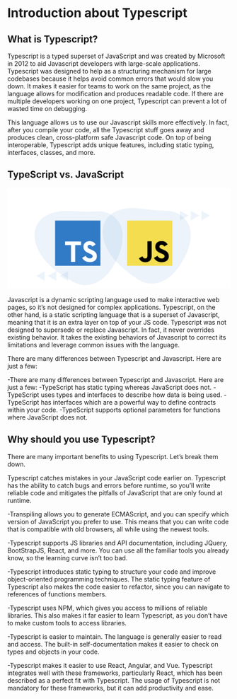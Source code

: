 # Introduction about Typescript

## What is Typescript?

Typescript is a typed superset of JavaScript and was created by Microsoft in 2012 to aid Javascript developers with large-scale applications. Typescript was designed to help as a structuring mechanism for large codebases because it helps avoid common errors that would slow you down. It makes it easier for teams to work on the same project, as the language allows for modification and produces readable code. If there are multiple developers working on one project, Typescript can prevent a lot of wasted time on debugging.

This language allows us to use our Javascript skills more effectively. In fact, after you compile your code, all the Typescript stuff goes away and produces clean, cross-platform safe Javascript code. On top of being interoperable, Typescript adds unique features, including static typing, interfaces, classes, and more.

## TypeScript vs. JavaScript

![Alt text](image.png)

Javascript is a dynamic scripting language used to make interactive web pages, so it’s not designed for complex applications. Typescript, on the other hand, is a static scripting language that is a superset of Javascript, meaning that it is an extra layer on top of your JS code. Typescript was not designed to supersede or replace Javascript. In fact, it never overrides existing behavior. It takes the existing behaviors of Javascript to correct its limitations and leverage common issues with the language.

There are many differences between Typescript and Javascript. Here are just a few:

-There are many differences between Typescript and Javascript. Here are just a few:
-TypeScript has static typing whereas JavaScript does not.
-TypeScript uses types and interfaces to describe how data is being used.
-TypeScript has interfaces which are a powerful way to define contracts within your code.
-TypeScript supports optional parameters for functions where JavaScript does not.

## Why should you use Typescript?

There are many important benefits to using Typescript. Let’s break them down.

Typescript catches mistakes in your JavaScript code earlier on. Typescript has the ability to catch bugs and errors before runtime, so you’ll write reliable code and mitigates the pitfalls of JavaScript that are only found at runtime.

-Transpiling allows you to generate ECMAScript, and you can specify which version of JavaScript you prefer to use. This means that you can write code that is compatible with old browsers, all while using the newest tools.

-Typescript supports JS libraries and API documentation, including JQuery, BootStrapJS, React, and more. You can use all the familiar tools you already know, so the learning curve isn’t too bad.

-Typescript introduces static typing to structure your code and improve object-oriented programming techniques. The static typing feature of Typescript also makes the code easier to refactor, since you can navigate to references of functions members.

-Typescript uses NPM, which gives you access to millions of reliable libraries. This also makes it far easier to learn Typescript, as you don’t have to make custom tools to access libraries.

-Typescript is easier to maintain. The language is generally easier to read and access. The built-in self-documentation makes it easier to check on types and objects in your code.

-Typescript makes it easier to use React, Angular, and Vue. Typescript integrates well with these frameworks, particularly React, which has been described as a perfect fit with Typescript. The usage of Typescript is not mandatory for these frameworks, but it can add productivity and ease.

